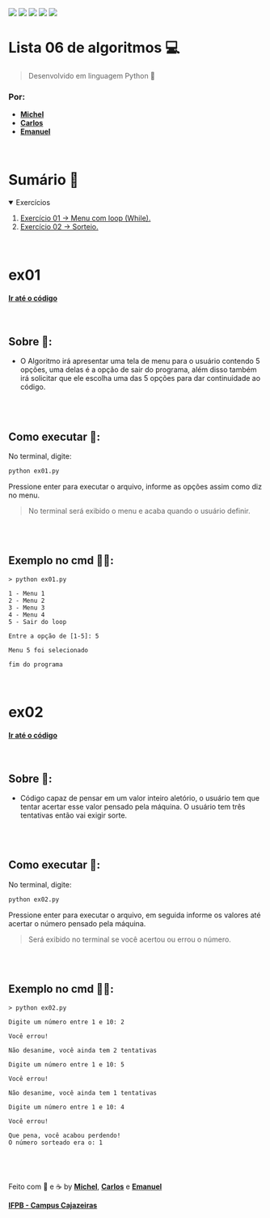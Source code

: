 <a href="#Sumário-"><img src="https://img.shields.io/badge/Exerc%C3%ADcios-2-blue?style=for-the-badge"/></a>
<img src="https://img.shields.io/github/stars/Atividades-de-Algoritmos/Lista06-algoritmos?style=for-the-badge"/>
<img src="https://img.shields.io/badge/Lingua-Portugu%C3%AAs--Brasileiro-brightgreen?style=for-the-badge"/>
<a href="https://github.com/Atividades-de-Algoritmos/Lista06-algortimos/graphs/contributors"><img src="https://img.shields.io/github/contributors/Atividades-de-Algoritmos/Lista06-algoritmos.svg?style=for-the-badge"/></a>
<a href="https://github.com/Atividades-de-Algoritmos/Lista06-algoritmos/blob/main/LICENSE"><img src="https://img.shields.io/github/license/Atividades-de-Algoritmos/Lista06-algoritmos.svg?style=for-the-badge"/></a>

# Lista 06 de algoritmos 💻
> Desenvolvido em linguagem Python 🐍
### Por:
- [**Michel**](https://github.com/MichelZero)
- [**Carlos**](https://github.com/SmokeDevL)
- [**Emanuel**](https://github.com/emanuelfranklyn)

<br>

# Sumário 🧮
<details open="open">
    <summary>Exercícios</summary>
    <ol>
        <li>
            <a href="#ex01">Exercício 01 -> Menu com loop (While).</a>
        </li>
        <li>
            <a href="#ex02">Exercício 02 ->  Sorteio.</a>
        </li>
    </ol>
</details>

<br>

# ex01
#### <a href="https://github.com/Atividades-de-Algoritmos/Lista06-algoritmos/blob/main/ex01.py">Ir até o código</a>

<br>

## Sobre 📒:
- O Algoritmo irá apresentar uma tela de menu para o usuário contendo 5 opções, uma delas é a opção de sair do programa, além disso também irá solicitar que ele escolha uma das 5 opções para dar continuidade ao código.

<br><br>

## Como executar 💽:

No terminal, digite:
```cmd
python ex01.py
```
Pressione enter para executar o arquivo, informe as opções assim como diz no menu.

> No terminal será exibido o menu e acaba quando o usuário definir.

<br><br>

## Exemplo no cmd 👨‍💻:
```
> python ex01.py

1 - Menu 1
2 - Menu 2
3 - Menu 3
4 - Menu 4
5 - Sair do loop

Entre a opção de [1-5]: 5

Menu 5 foi selecionado

fim do programa 
```
<br>
  
# ex02
#### <a href="https://github.com/Atividades-de-Algoritmos/Lista06-algoritmos/blob/main/ex02.py">Ir até o código</a>

<br>

## Sobre 📒:
 - Código capaz de pensar em um valor inteiro aletório, o usuário tem que tentar acertar esse valor pensado pela máquina. O usuário tem três tentativas então vai exigir sorte.

<br><br>

## Como executar 💽:
No terminal, digite:
```cmd
python ex02.py
```
Pressione enter para executar o arquivo, em seguida informe os valores até acertar o número pensado pela máquina.

> Será exibido no terminal se você acertou ou errou o número.

<br><br>

## Exemplo no cmd 👨‍💻:
```
> python ex02.py

Digite um número entre 1 e 10: 2

Você errou!

Não desanime, você ainda tem 2 tentativas

Digite um número entre 1 e 10: 5

Você errou!

Não desanime, você ainda tem 1 tentativas

Digite um número entre 1 e 10: 4

Você errou!

Que pena, você acabou perdendo!
O número sorteado era o: 1
```

<br>

#

Feito com 💚 e ☕ by [**Michel**](https://github.com/MichelZero), [**Carlos**](https://github.com/SmokeDevL) e [**Emanuel**](https://github.com/emanuelfranklyn)

[**IFPB - Campus Cajazeiras**](https://www.ifpb.edu.br)